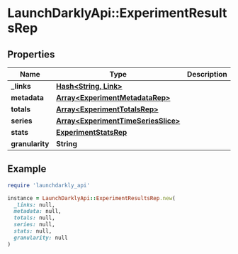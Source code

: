 # LaunchDarklyApi::ExperimentResultsRep

## Properties

| Name | Type | Description | Notes |
| ---- | ---- | ----------- | ----- |
| **_links** | [**Hash&lt;String, Link&gt;**](Link.md) |  | [optional] |
| **metadata** | [**Array&lt;ExperimentMetadataRep&gt;**](ExperimentMetadataRep.md) |  | [optional] |
| **totals** | [**Array&lt;ExperimentTotalsRep&gt;**](ExperimentTotalsRep.md) |  | [optional] |
| **series** | [**Array&lt;ExperimentTimeSeriesSlice&gt;**](ExperimentTimeSeriesSlice.md) |  | [optional] |
| **stats** | [**ExperimentStatsRep**](ExperimentStatsRep.md) |  | [optional] |
| **granularity** | **String** |  | [optional] |

## Example

```ruby
require 'launchdarkly_api'

instance = LaunchDarklyApi::ExperimentResultsRep.new(
  _links: null,
  metadata: null,
  totals: null,
  series: null,
  stats: null,
  granularity: null
)
```


